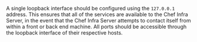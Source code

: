 A single loopback interface should be configured using the `127.0.0.1`
address. This ensures that all of the services are available to the Chef
Infra Server, in the event that the Chef Infra Server attempts to
contact itself from within a front or back end machine. All ports should
be accessible through the loopback interface of their respective hosts.